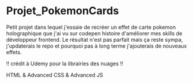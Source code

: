 # Projet_PokemonCards
Petit projet dans lequel j'essaie de recréer un effet de carte pokemon holographique que j'ai vu sur codepen histoire d'améliorer mes skills de développeur frontend. Le résultat n'est pas parfait mais ça reste sympa,
j'updaterais le repo et pourquoi pas à long terme j'ajouterais de nouveaux effets. 

!! crédit à Udemy pour la librairies des nuages !!

HTML & Advanced CSS & Advanced JS
